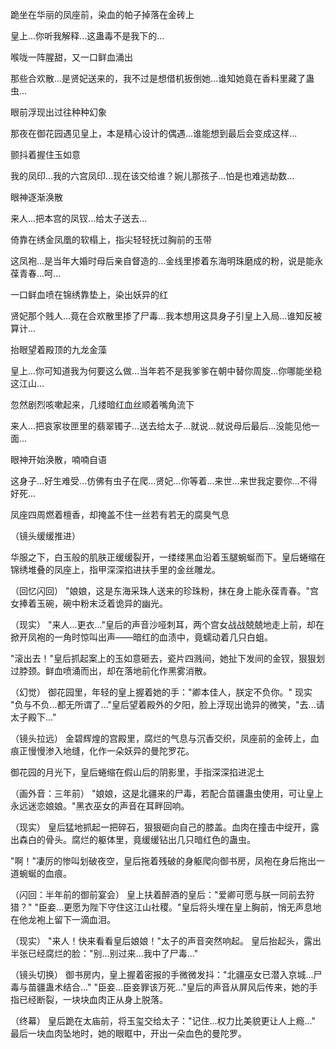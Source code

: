 跪坐在华丽的凤座前，染血的帕子掉落在金砖上

皇上...你听我解释...这蛊毒不是我下的...

喉咙一阵腥甜，又一口鲜血涌出

那些合欢散...是贤妃送来的，我不过是想借机扳倒她...谁知她竟在香料里藏了蛊虫...

眼前浮现出过往种种幻象

那夜在御花园遇见皇上，本是精心设计的偶遇...谁能想到最后会变成这样...

颤抖着握住玉如意

我的凤印...我的六宫凤印...现在该交给谁？婉儿那孩子...怕是也难逃劫数...

眼神逐渐涣散

来人...把本宫的凤钗...给太子送去...

倚靠在绣金凤凰的软榻上，指尖轻轻抚过胸前的玉带

这凤袍...是当年大婚时母后亲自督造的...金线里掺着东海明珠磨成的粉，说是能永葆青春...呵...

一口鲜血喷在锦绣靠垫上，染出妖异的红

贤妃那个贱人...竟在合欢散里掺了尸毒...我本想用这具身子引皇上入局...谁知反被算计...

抬眼望着殿顶的九龙金藻

皇上...你可知道我为何要这么做...当年若不是我爹爹在朝中替你周旋...你哪能坐稳这江山...

忽然剧烈咳嗽起来，几缕暗红血丝顺着嘴角流下

来人...把哀家妆匣里的翡翠镯子...送去给太子...就说...就说母后最后...没能见他一面...

眼神开始涣散，喃喃自语

这身子...好生难受...仿佛有虫子在爬...贤妃...你等着...来世...来世我定要你...不得好死...

凤座四周燃着檀香，却掩盖不住一丝若有若无的腐臭气息

（镜头缓缓推进）

华服之下，白玉般的肌肤正缓缓裂开，一缕缕黑血沿着玉腿蜿蜒而下。皇后蜷缩在锦绣堆叠的凤座上，指甲深深掐进扶手里的金丝雕龙。

（回忆闪回） "娘娘，这是东海采珠人送来的珍珠粉，抹在身上能永葆青春。"宫女捧着玉碗，碗中粉末泛着诡异的幽光。

（现实） "来人...更衣..."皇后的声音沙哑刺耳，两个宫女战战兢兢地走上前，却在掀开凤袍的一角时惊叫出声——暗红的血渍中，竟蠕动着几只白蛆。

"滚出去！"皇后抓起案上的玉如意砸去，瓷片四溅间，她扯下发间的金钗，狠狠划过脖颈。鲜血喷涌而出，却在落地前化作黑雾消散。

（幻觉） 御花园里，年轻的皇上握着她的手："卿本佳人，朕定不负你。" 现实 "负与不负...都无所谓了..."皇后望着殿外的夕阳，脸上浮现出诡异的微笑，"去...请太子殿下..."

（镜头拉远） 金碧辉煌的宫殿里，腐烂的气息与沉香交织，凤座前的金砖上，血痕正慢慢渗入地缝，化作一朵妖异的曼陀罗花。

御花园的月光下，皇后蜷缩在假山后的阴影里，手指深深掐进泥土

（画外音：三年前） "娘娘，这是北疆来的尸毒，若配合苗疆蛊虫使用，可让皇上永远迷恋娘娘。"黑衣巫女的声音在耳畔回响。

（现实） 皇后猛地抓起一把碎石，狠狠砸向自己的膝盖。血肉在撞击中绽开，露出森白的骨头。腐烂的躯体里，竟缓缓钻出几只暗红色的蛊虫。

"啊！"凄厉的惨叫划破夜空，皇后拖着残破的身躯爬向御书房，凤袍在身后拖出一道蜿蜒的血痕。

（闪回：半年前的御前宴会） 皇上扶着醉酒的皇后："爱卿可愿与朕一同前去狩猎？" "臣妾...更愿为陛下守住这江山社稷。"皇后将头埋在皇上胸前，悄无声息地在他龙袍上留下一滴血泪。

（现实） "来人！快来看看皇后娘娘！"太子的声音突然响起。 皇后抬起头，露出半张已经腐烂的脸："别...别过来...我中了尸毒..."

（镜头切换） 御书房内，皇上握着密报的手微微发抖："北疆巫女已潜入京城...尸毒与苗疆蛊术结合..." "臣妾...臣妾罪该万死..."皇后的声音从屏风后传来，她的手指已经断裂，一块块血肉正从身上脱落。

（终幕） 皇后跪在太庙前，将玉玺交给太子："记住...权力比美貌更让人上瘾..." 最后一块血肉坠地时，她的眼眶中，开出一朵血色的曼陀罗。